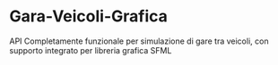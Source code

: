 # Gara-Veicoli-Grafica
API Completamente funzionale per simulazione di gare tra veicoli, con supporto integrato per libreria grafica SFML
